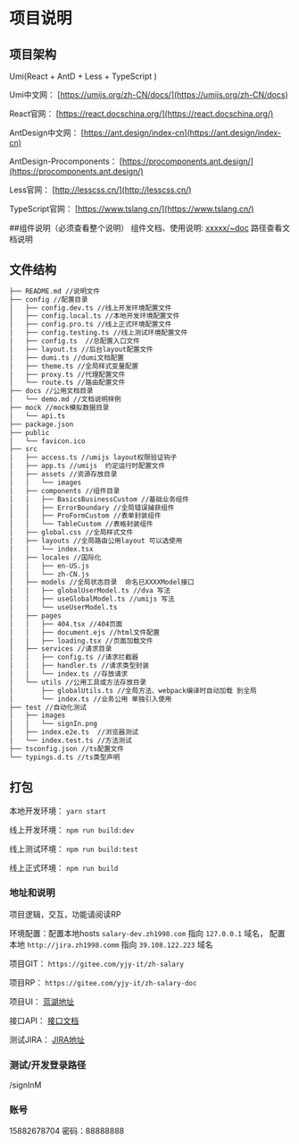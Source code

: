 # 项目说明

## 项目架构

Umi(React + AntD + Less + TypeScript )

Umi中文网： [https://umijs.org/zh-CN/docs/](https://umijs.org/zh-CN/docs)

React官网： [https://react.docschina.org/](https://react.docschina.org/)

AntDesign中文网： [https://ant.design/index-cn](https://ant.design/index-cn)

AntDesign-Procomponents： [https://procomponents.ant.design/](https://procomponents.ant.design/)

Less官网： [http://lesscss.cn/](http://lesscss.cn/)

TypeScript官网： [https://www.tslang.cn/](https://www.tslang.cn/)



##组件说明（必须查看整个说明）
组件文档、使用说明: [xxxxx/~doc](xxxxx/~doc)
路径查看文档说明

## 文件结构

```txt
├── README.md //说明文件
├── config //配置目录
│   ├── config.dev.ts //线上开发环境配置文件
│   ├── config.local.ts //本地开发环境配置文件
│   ├── config.pro.ts //线上正式环境配置文件
│   ├── config.testing.ts //线上测试环境配置文件
│   ├── config.ts  //总配置入口文件
│   ├── layout.ts //后台layout配置文件
│   ├── dumi.ts //dumi文档配置
│   ├── theme.ts //全局样式变量配置
│   ├── proxy.ts //代理配置文件
│   └── route.ts //路由配置文件
├── docs //公用文档目录
│   └── demo.md //文档说明样例
├── mock //mock模拟数据目录
│   └── api.ts 
├── package.json
├── public
│   └── favicon.ico
├── src
│   ├── access.ts //umijs layout权限验证钩子
│   ├── app.ts //umijs  约定运行时配置文件
│   ├── assets //资源存放目录
│   │   └── images
│   ├── components //组件目录
│   │   ├── BasicsBusinessCustom //基础业务组件
│   │   ├── ErrorBoundary //全局错误捕获组件
│   │   ├── ProFormCustom //表单封装组件
│   │   └── TableCustom //表格封装组件
│   ├── global.css //全局样式文件
│   ├── layouts //全局路由公用layout 可以选使用
│   │   └── index.tsx
│   ├── locales //国际化
│   │   ├── en-US.js
│   │   └── zh-CN.js
│   ├── models //全局状态目录  命名已XXXXModel接口
│   │   ├── globalUserModel.ts //dva 写法
│   │   ├── useGlobalModel.ts //umijs 写法
│   │   └── useUserModel.ts
│   ├── pages
│   │   ├── 404.tsx //404页面
│   │   ├── document.ejs //html文件配置
│   │   ├── loading.tsx //页面加载文件
│   ├── services //请求目录
│   │   ├── config.ts //请求拦截器
│   │   ├── handler.ts //请求类型封装
│   │   └── index.ts //存放请求
│   └── utils //公用工具或方法存放目录
│       ├── globalUtils.ts //全局方法、webpack编译时自动加载 到全局
│       └── index.ts //业务公用 单独引入使用
├── test //自动化测试
│   ├── images
│   │   └── signIn.png
│   ├── index.e2e.ts  //浏览器测试
│   └── index.test.ts //方法测试
├── tsconfig.json //ts配置文件
└── typings.d.ts //ts类型声明
```

## 打包


本地开发环境： `yarn start`

线上开发环境： `npm run build:dev`

线上测试环境： `npm run build:test`

线上正式环境： `npm run build`


### 地址和说明


项目逻辑，交互，功能请阅读RP

环境配置：配置本地hosts `salary-dev.zh1998.com` 指向 `127.0.0.1` 域名，
配置本地 `http://jira.zh1998.comm` 指向 `39.108.122.223` 域名

项目GIT： `https://gitee.com/yjy-it/zh-salary`

项目RP： `https://gitee.com/yjy-it/zh-salary-doc`

项目UI： [蓝湖地址](https://lanhuapp.com/web/#/item/project/board?pid=244189ee-d719-46ad-9b1b-bcbfa2875475)

接口API： [接口文档](http://39.108.122.223:8038/swagger-ui.html)

测试JIRA： [JIRA地址](http://jira.zh1998.com/)



### 测试/开发登录路径


/signInM



### 账号


15882678704
密码：88888888


